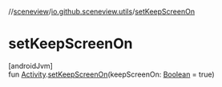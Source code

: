 //[sceneview](../../index.md)/[io.github.sceneview.utils](index.md)/[setKeepScreenOn](set-keep-screen-on.md)

# setKeepScreenOn

[androidJvm]\
fun [Activity](https://developer.android.com/reference/kotlin/android/app/Activity.html).[setKeepScreenOn](set-keep-screen-on.md)(keepScreenOn: [Boolean](https://kotlinlang.org/api/latest/jvm/stdlib/kotlin/-boolean/index.html) = true)
